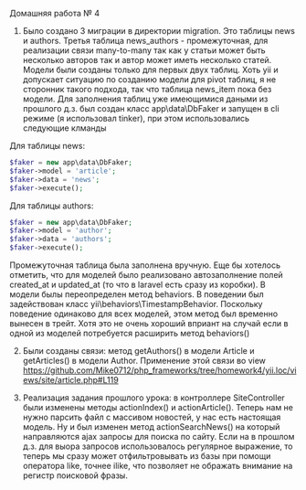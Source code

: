Домашняя работа № 4

1. Было создано 3 миграции в директории migration. Это таблицы news и authors. Третья таблица news_authors - промежуточная, для реализации связи many-to-many так как у статьи может быть несколько авторов так и автор может иметь несколько статей. Модели были созданы только для первых двух таблиц. Хоть yii и допускает ситуацию по созданию модели для pivot таблиц, я не сторонник такого подхода, так что таблица news_item пока без модели.
Для заполнения таблиц уже имеющимися даными из прошлого д.з. был создан класс app\data\DbFaker и запущен в cli режиме (я использовал tinker), при этом использовались следующие клманды

Для таблицы news:
```php
$faker = new app\data\DbFaker;
$faker->model = 'article';
$faker->data = 'news';
$faker->execute();
```

Для таблицы authors:
```php
$faker = new app\data\DbFaker;
$faker->model = 'author';
$faker->data = 'authors';
$faker->execute();
```
Промежуточная таблица была заполнена вручную.
Еще бы хотелось отметить, что для моделей было реализовано автозаполнение полей created_at и updated_at (то что в laravel есть сразу из коробки). В модели былы переопределен метод behaviors. В поведении был задействован класс yii\behaviors\TimestampBehavior. Поскольку поведение одинаково для всех моделей, этом метод был временно вынесен в трейт. Хотя это не очень хороший вприант на случай если в одной из моделей потребуется расширить метод behaviors()

2. Были созданы связи: метод getAuthors() в модели Article и getArticles() в модели Author.
Применение этой связи во view https://github.com/Mike0712/php_frameworks/tree/homework4/yii.loc/views/site/article.php#L119

3. Реализация задания прошлого урока: в контроллере SiteController были изменены методы actionIndex() и actionArticle(). Теперь нам не нужно парсить файл с массивом новостей, у нас есть настоящая модель. Ну и был изменен метод actionSearchNews() на который направляются ajax запросы для поиска по сайту. Если на в прошлом д.з. для выора запросов использовалось регулярное выражение, то теперь мы сразу может отфильтровывать из базы при помощи оператора like, точнее ilike, что позволяет не ображать внимание на регистр поисковой фразы.
